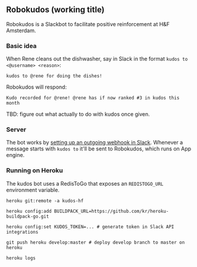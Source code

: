 ## Robokudos (working title)

Robokudos is a Slackbot to facilitate positive reinforcement at H&F Amsterdam.

### Basic idea

When Rene cleans out the dishwasher, say in Slack in the format `kudos to <@username> <reason>`:

    kudos to @rene for doing the dishes!

Robokudos will respond:

    Kudo recorded for @rene! @rene has if now ranked #3 in kudos this month

TBD: figure out what actually to do with kudos once given.

### Server

The bot works by [setting up an outgoing webhook in Slack](https://hackersfounders.slack.com/services/new/outgoing-webhook). Whenever a message starts with `kudos to` it'll be sent to Robokudos, which runs on App engine.

### Running on Heroku

The kudos bot uses a RedisToGo that exposes an `REDISTOGO_URL` environment variable.

    heroku git:remote -a kudos-hf

    heroku config:add BUILDPACK_URL=https://github.com/kr/heroku-buildpack-go.git

    heroku config:set KUDOS_TOKEN=... # generate token in Slack API integrations

    git push heroku develop:master # deploy develop branch to master on heroku

    heroku logs
